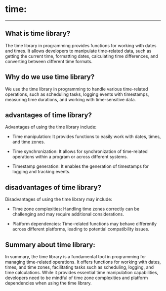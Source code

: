 # time: 

---

## What is time library?

The time library in programming provides functions for working with dates and times. It allows developers to manipulate 
time-related data, such as getting the current time, formatting dates, calculating time differences, and converting 
between different time formats.


## Why do we use time library?
    
We use the time library in programming to handle various time-related operations, such as scheduling tasks, logging 
events with timestamps, measuring time durations, and working with time-sensitive data.


## advantages of time library?
    
Advantages of using the time library include:

- Time manipulation: It provides functions to easily work with dates, times, and time zones.


- Time synchronization: It allows for synchronization of time-related operations within a program or across different systems.


- Timestamp generation: It enables the generation of timestamps for logging and tracking events.


## disadvantages of time library?

Disadvantages of using the time library may include:

- Time zone complexities: Handling time zones correctly can be challenging and may require additional considerations.


- Platform dependencies: Time-related functions may behave differently across different platforms, leading to potential compatibility issues.


## Summary about time library:

In summary, the time library is a fundamental tool in programming for managing time-related operations. It offers
functions for working with dates, times, and time zones, facilitating tasks such as scheduling, logging, and time 
calculations. While it provides essential time manipulation capabilities, developers need to be mindful of time zone 
complexities and platform dependencies when using the time library.
